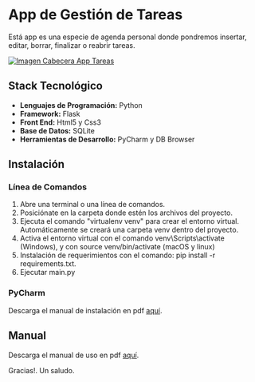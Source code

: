 <h1>App de Gestión de Tareas</h1>

<p>Está app es una especie de agenda personal donde pondremos insertar, editar, borrar, finalizar o reabrir tareas.</p>
<a href="https://github.com/sergioacunamartin/app-tareas" title="Ver Proyecto App Tareas"><img src="https://github.com/sergioacunamartin/app-tareas/blob/main/cabecera-app-tareas.jpg" alt="Imagen Cabecera App Tareas" /></a>
<h2>Stack Tecnológico</h2>
<ul>
    <li><strong>Lenguajes de Programación:</strong> Python</li>
    <li><strong>Framework:</strong> Flask</li>
    <li><strong>Front End:</strong> Html5 y Css3</li>
    <li><strong>Base de Datos:</strong> SQLite</li>
    <li><strong>Herramientas de Desarrollo:</strong> PyCharm y DB Browser</li>
</ul>

<h2>Instalación</h2>
<h3>Línea de Comandos</h3>
<ol>
    <li>Abre una terminal o una línea de comandos.</li>
    <li>Posiciónate en la carpeta donde estén los archivos del proyecto.</li>
    <li>Ejecuta el comando "virtualenv venv" para crear el entorno virtual. Automáticamente se creará una carpeta venv dentro del proyecto.</li>
    <li>Activa el entorno virtual con el comando venv\Scripts\activate (Windows), y con source venv/bin/activate (macOS y linux)</li>
    <li>Instalación de requerimientos con el comando: pip install -r requirements.txt.</li>
    <li>Ejecutar main.py</li>
</ol>

<h3>PyCharm</h3>
<p>Descarga el manual de instalación en pdf <a href="https://github.com/sergioacunamartin/app-tareas/blob/main/instalar-app-tareas.pdf" title="Descargar Manual de Instalación PyCharm">aquí</a>.</p>

<h2>Manual</h2>
<p>Descarga el manual de uso en pdf <a href="https://github.com/sergioacunamartin/app-tareas/blob/main/manual-app-tareas.pdf" title="Descargar Manual de Uso">aquí</a>.</p>

<p>Gracias!. Un saludo.</p>
